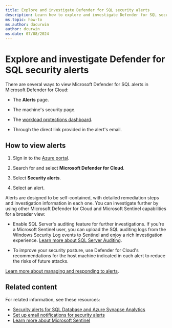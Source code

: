 ```yaml
---
title: Explore and investigate Defender for SQL security alerts
description: Learn how to explore and investigate Defender for SQL security alerts in Microsoft Defender for Cloud.
ms.topic: how-to
ms.author: dacurwin
author: dcurwin
ms.date: 07/08/2024
---
```


# Explore and investigate Defender for SQL security alerts

There are several ways to view Microsoft Defender for SQL alerts in Microsoft Defender for Cloud:

- The **Alerts** page.

- The machine's security page.

- The [workload protections dashboard](workload-protections-dashboard.md).

- Through the direct link provided in the alert's email.

## How to view alerts

1. Sign in to the [Azure portal](https://portal.azure.com).

1. Search for and select **Microsoft Defender for Cloud**.

1. Select **Security alerts**.

1. Select an alert.

Alerts are designed to be self-contained, with detailed remediation steps and investigation information in each one. You can investigate further by using other Microsoft Defender for Cloud and Microsoft Sentinel capabilities for a broader view:

- Enable SQL Server's auditing feature for further investigations. If you're a Microsoft Sentinel user, you can upload the SQL auditing logs from the Windows Security Log events to Sentinel and enjoy a rich investigation experience. [Learn more about SQL Server Auditing](/sql/relational-databases/security/auditing/create-a-server-audit-and-server-audit-specification?preserve-view=true&view=sql-server-ver15).

- To improve your security posture, use Defender for Cloud's recommendations for the host machine indicated in each alert to reduce the risks of future attacks.
  
[Learn more about managing and responding to alerts](managing-and-responding-alerts.yml).

## Related content

For related information, see these resources:

- [Security alerts for SQL Database and Azure Synapse Analytics](alerts-reference.md#alerts-for-sql-database-and-azure-synapse-analytics)
- [Set up email notifications for security alerts](configure-email-notifications.md)
- [Learn more about Microsoft Sentinel](../sentinel/index.yml)
